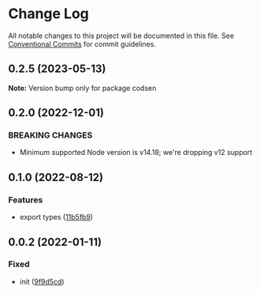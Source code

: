 # Change Log

All notable changes to this project will be documented in this file.
See [Conventional Commits](https://conventionalcommits.org) for commit guidelines.

## 0.2.5 (2023-05-13)

**Note:** Version bump only for package codsen

## 0.2.0 (2022-12-01)

### BREAKING CHANGES

- Minimum supported Node version is v14.18; we're dropping v12 support

## 0.1.0 (2022-08-12)

### Features

- export types ([11b5fb9](https://github.com/codsen/codsen/commit/11b5fb936ce20e0a77c3a09806773e1cd7695c50))

## 0.0.2 (2022-01-11)

### Fixed

- init ([9f9d5cd](https://github.com/codsen/codsen/commit/9f9d5cd93ee99daca59e3a573414d9f852181f41))
